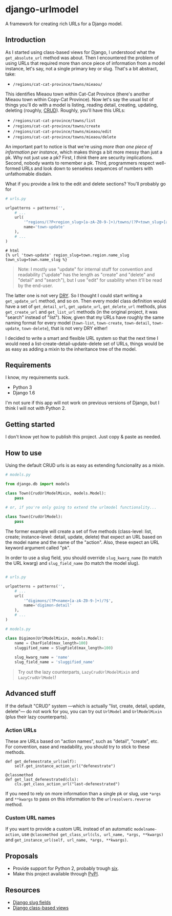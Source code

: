 # django-urlmodel

A framework for creating rich URLs for a Django model.

## Introduction

As I started using class-based views for Django, I understood what the `get_absolute_url` method was about. Then I encountered the problem of using URLs that required more than once piece of information from a model instance, let's say, not a single primary key or slug. That's a bit abstract, take:

- `/regions/cat-cat-province/towns/mieaou/`

This identifies Mieaou town within Cat-Cat Province (there's another Mieaou town within Copy-Cat Province). Now let's say the usual list of things you'll do with a model is listing, reading detail, creating, updating, deleting (roughly, [CRUD](http://en.wikipedia.org/wiki/Create,_read,_update_and_delete)). Roughly, you'll have this URLs:

- `/regions/cat-cat-province/towns/list`
- `/regions/cat-cat-province/towns/create`
- `/regions/cat-cat-province/towns/mieaou/edit`
- `/regions/cat-cat-province/towns/mieaou/delete`

An important part to notice is that we're using *more than one piece of information per instance*, which makes things a bit more messy than just a pk. Why not just use a pk? First, I *think* there are security implications. Second, nobody wants to remember a pk. Third, programmers respect well-formed URLs and look down to senseless sequences of numbers with unfathomable disdain.

What if you provide a link to the edit and delete sections? You'll probably go for

```Python
# urls.py

urlpatterns = patterns('',
    # ...
    url(
        '^regions/(?P<region_slug>[a-zA-Z0-9-]+)/towns/(?P<town_slug>[a-zA-Z0-9-]+)/edit/?$',
        name='town-update'
    ),
    # ...
)
```

```Django
# html
{% url 'town-update' region_slug=town.region.name_slug town_slug=town.name_slug %}
```

> Note: I mostly use "update" for internal stuff for convention and readability ("update" has the length as "create" and "delete" and "detail" and "search"), but I use "edit" for usability when it'll be read by the end-user.

The latter one is not very [DRY](https://docs.djangoproject.com/en/dev/misc/design-philosophies/#don-t-repeat-yourself-dry). So I thought I could start writing a `get_update_url` method, and so on. Then every model class definition would have a set of `get_detail_url`, `get_update_url`, `get_delete_url` methods, plus `get_create_url` and `get_list_url` methods (in the original project, it was "search" instead of "list"). Now, given that my URLs have roughly the same naming format for every model (`town-list`, `town-create`, `town-detail`, `town-update`, `town-delete`), that is not very DRY either!

I decided to write a smart and flexible URL system so that the next time I would need a list-create-detail-update-delete set of URLs, things would be as easy as adding a mixin to the inheritance tree of the model.

## Requirements

I know, my requirements suck.

- Python 3
- Django 1.6

I'm not sure if this app will not work on previous versions of Django, but I think I will not with Python 2.

## Getting started

I don't know yet how to publish this project. Just copy & paste as needed.

## How to use

Using the default CRUD urls is as easy as extending funcionality as a mixin.

```Python
# models.py

from django.db import models

class Town(CrudUrlModelMixin, models.Model):
    pass
    
# or, if you're only going to extend the urlmodel functionality...

class Town(CrudUrlModel):
    pass
```

The former example will create a set of five methods (class-level: list, create; instance-level: detail, update, delete) that expect an URL based on the model name and the name of the "action". Also, these expect an URL keyword argument called "pk".

In order to use a slug field, you should override `slug_kwarg_name` (to match the URL kwarg) and `slug_field_name` (to match the model slug).

```Python

# urls.py

urlpatterns = patterns('',
    # ...
    url(
        '^digimons/(?P<name>[a-zA-Z0-9-]+)/?$',
        name='digimon-detail'
    ),
    # ...
)

# models.py

class Digimon(UrlModelMixin, models.Model):
    name = CharField(max_length=100)
    sluggified_name = SlugField(max_length=100)
    
    slug_kwarg_name = 'name'
    slug_field_name = 'sluggified_name'

```

> Try out the lazy counterparts, `LazyCrudUrlModelMixin` and `LazyCrudUrlModel`!

## Advanced stuff

If the default "CRUD" system —which is actually "list, create, detail, update, delete"— do not work for you, you can try out `UrlModel` and `UrlModelMixin` (plus their lazy counterparts).

### Action URLs

These are URLs based on "action names", such as "detail", "create", etc. For convention, ease and readability, you should try to stick to these methods.

```
def get_defenestrate_url(self):
    self.get_instance_action_url("defenestrate")

@classmethod
def get_last_defenestrated(cls):
    cls.get_class_action_url("last-defenestrated")
```

If you need to rely on more information than a single pk or slug, use `*args` and `**kwargs` to pass on this information to the `urlresolvers.reverse` method.

### Custom URL names

If you want to provide a custom URL instead of an automatic `modelname-action`, use `@classmethod get_class_url(cls, url_name, *args, **kwargs)` and `get_instance_url(self, url_name, *args, **kwargs)`.

## Proposals

- Provide support for Python 2, probably trough [six](https://pypi.python.org/pypi/six/1.7.3).
- Make this project available through [PyPI](https://pypi.python.org/pypi).

## Resources

- [Django slug fields](https://docs.djangoproject.com/en/dev/ref/models/fields/#slugfield)
- [Django class-based views](https://docs.djangoproject.com/en/dev/topics/class-based-views/)
